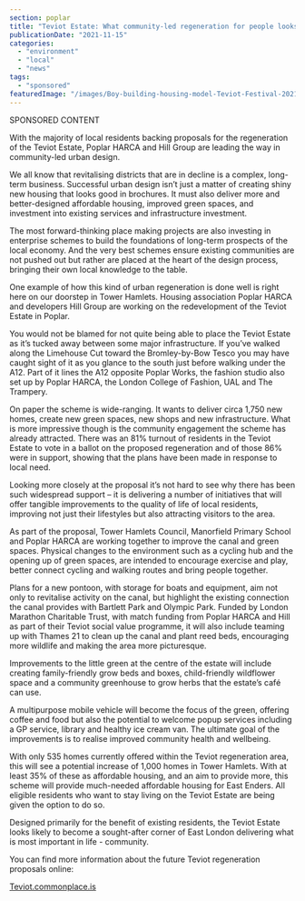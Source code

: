 ```yaml
---
section: poplar
title: "Teviot Estate: What community-led regeneration for people looks like"
publicationDate: "2021-11-15"
categories: 
  - "environment"
  - "local"
  - "news"
tags: 
  - "sponsored"
featuredImage: "/images/Boy-building-housing-model-Teviot-Festival-2021.jpg"
---
```


SPONSORED CONTENT

With the majority of local residents backing proposals for the regeneration of the Teviot Estate, Poplar HARCA and Hill Group are leading the way in community-led urban design.

We all know that revitalising districts that are in decline is a complex, long-term business. Successful urban design isn’t just a matter of creating shiny new housing that looks good in brochures. It must also deliver more and better-designed affordable housing, improved green spaces, and investment into existing services and infrastructure investment. 

The most forward-thinking place making projects are also investing in enterprise schemes to build the foundations of long-term prospects of the local economy. And the very best schemes ensure existing communities are not pushed out but rather are placed at the heart of the design process, bringing their own local knowledge to the table. 

One example of how this kind of urban regeneration is done well is right here on our doorstep in Tower Hamlets. Housing association Poplar HARCA and developers Hill Group are working on the redevelopment of the Teviot Estate in Poplar.

You would not be blamed for not quite being able to place the Teviot Estate as it’s tucked away between some major infrastructure. If you’ve walked along the Limehouse Cut toward the Bromley-by-Bow Tesco you may have caught sight of it as you glance to the south just before walking under the A12. Part of it lines the A12 opposite Poplar Works, the fashion studio also set up by Poplar HARCA, the London College of Fashion, UAL and The Trampery.

On paper the scheme is wide-ranging. It wants to deliver circa 1,750 new homes, create new green spaces, new shops and new infrastructure. What is more impressive though is the community engagement the scheme has already attracted. There was an 81% turnout of residents in the Teviot Estate to vote in a ballot on the proposed regeneration and of those 86% were in support, showing that the plans have been made in response to local need.

Looking more closely at the proposal it’s not hard to see why there has been such widespread support – it is delivering a number of initiatives that will offer tangible improvements to the quality of life of local residents, improving not just their lifestyles but also attracting visitors to the area.

As part of the proposal, Tower Hamlets Council, Manorfield Primary School and Poplar HARCA are working together to improve the canal and green spaces. Physical changes to the environment such as a cycling hub and the opening up of green spaces, are intended to encourage exercise and play, better connect cycling and walking routes and bring people together.

Plans for a new pontoon, with storage for boats and equipment, aim not only to revitalise activity on the canal, but highlight the existing connection the canal provides with Bartlett Park and Olympic Park. Funded by London Marathon Charitable Trust, with match funding from Poplar HARCA and Hill as part of their Teviot social value programme, it will also include teaming up with Thames 21 to clean up the canal and plant reed beds, encouraging more wildlife and making the area more picturesque.

Improvements to the little green at the centre of the estate will include creating family-friendly grow beds and boxes, child-friendly wildflower space and a community greenhouse to grow herbs that the estate’s café can use.

A multipurpose mobile vehicle will become the focus of the green, offering coffee and food but also the potential to welcome popup services including a GP service, library and healthy ice cream van. The ultimate goal of the improvements is to realise improved community health and wellbeing.

With only 535 homes currently offered within the Teviot regeneration area, this will see a potential increase of 1,000 homes in Tower Hamlets. With at least 35% of these as affordable housing, and an aim to provide more, this scheme will provide much-needed affordable housing for East Enders. All eligible residents who want to stay living on the Teviot Estate are being given the option to do so.

Designed primarily for the benefit of existing residents, the Teviot Estate looks likely to become a sought-after corner of East London delivering what is most important in life - community. 

You can find more information about the future Teviot regeneration proposals online:

[Teviot.commonplace.is](https://teviot.commonplace.is)
